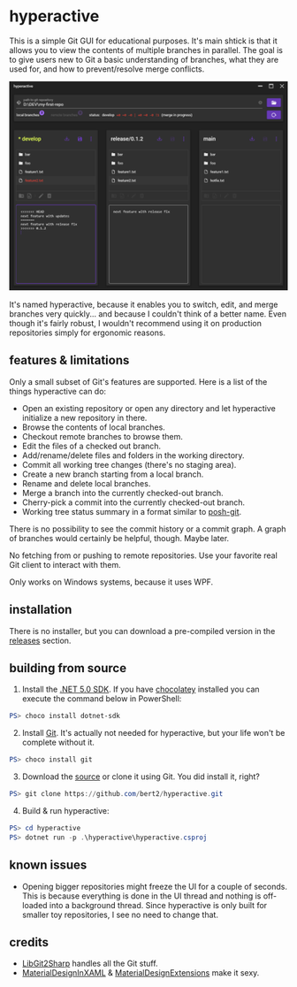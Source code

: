 # hyperactive

This is a simple Git GUI for educational purposes. It's main shtick is that it allows you to view the contents of multiple branches in parallel. The goal is to give users new to Git a basic understanding of branches, what they are used for, and how to prevent/resolve merge conflicts.

![Screenshot](screenshot.png "Screenshot")

It's named hyperactive, because it enables you to switch, edit, and merge branches very quickly... and because I couldn't think of a better name. Even though it's fairly robust, I wouldn't recommend using it on production repositories simply for ergonomic reasons.

## features & limitations

Only a small subset of Git's features are supported. Here is a list of the things hyperactive can do:

- Open an existing repository or open any directory and let hyperactive initialize a new repository in there.
- Browse the contents of local branches.
- Checkout remote branches to browse them.
- Edit the files of a checked out branch.
- Add/rename/delete files and folders in the working directory.
- Commit all working tree changes (there's no staging area).
- Create a new branch starting from a local branch.
- Rename and delete local branches.
- Merge a branch into the currently checked-out branch.
- Cherry-pick a commit into the currently checked-out branch.
- Working tree status summary in a format similar to [posh-git](https://github.com/dahlbyk/posh-git#git-status-summary-information).

There is no possibility to see the commit history or a commit graph. A graph of branches would certainly be helpful, though. Maybe later.

No fetching from or pushing to remote repositories. Use your favorite real Git client to interact with them.

Only works on Windows systems, because it uses WPF.

## installation

There is no installer, but you can download a pre-compiled version in the [releases](https://github.com/bert2/hyperactive/releases) section.

## building from source

1. Install the [.NET 5.0 SDK](https://dotnet.microsoft.com/download). If you have [chocolatey](https://chocolatey.org/) installed you can execute the command below in PowerShell:

```powershell
PS> choco install dotnet-sdk
```

2. Install [Git](https://git-scm.com/). It's actually not needed for hyperactive, but your life won't be complete without it.

```powershell
PS> choco install git
```

3. Download the [source](https://github.com/bert2/hyperactive/archive/refs/heads/main.zip) or clone it using Git. You did install it, right?

```powershell
PS> git clone https://github.com/bert2/hyperactive.git
```

4. Build & run hyperactive:

```powershell
PS> cd hyperactive
PS> dotnet run -p .\hyperactive\hyperactive.csproj
```

## known issues

- Opening bigger repositories might freeze the UI for a couple of seconds. This is because everything is done in the UI thread and nothing is off-loaded into a background thread. Since hyperactive is only built for smaller toy repositories, I see no need to change that.

## credits

- [LibGit2Sharp](https://github.com/libgit2/libgit2sharp) handles all the Git stuff.
- [MaterialDesignInXAML](https://github.com/MaterialDesignInXAML/MaterialDesignInXamlToolkit) & [MaterialDesignExtensions](https://github.com/spiegelp/MaterialDesignExtensions) make it sexy.

